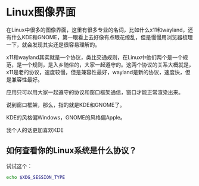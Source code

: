 # Linux图像界面

在Linux中很多的图像界面，这里有很多专业的名词，比如什么x11和wayland，还有什么KDE和GNOME，第一眼看上去好像有点眼花缭乱，但是慢慢用浏览器梳理一下，就会发现其实还是很容易理解的。

x11和wayland其实就是一个协议，类比交通规则，在Linux中他们两个是一个规范，是一个规则，是入乡随俗的，大家一起遵守的。这两个协议的关系大概就是，x11是老的协议，速度较慢，但是兼容性最好，wayland是新的协议，速度快，但是兼容性最好。

应用只可以用大家一起遵守的协议和窗口框架通信，窗口才能正常渲染出来。

说到窗口框架，那么，指的就是KDE和GNOME了。

KDE的风格偏Windows，GNOME的风格偏Apple。

我个人的话更加喜欢KDE

## 如何查看你的Linux系统是什么协议？

试试这个：

```sh
echo $XDG_SESSION_TYPE
```